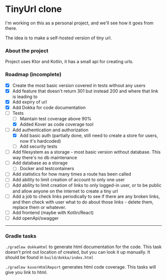 # TinyUrl clone

I'm working on this as a personal project, and we'll see how it goes from there.

The idea is to make a self-hosted version of tiny url.

### About the project

Project uses Ktor and Kotlin, it has a small api for creating urls.

### Roadmap (incomplete)

- [x] Create the most basic version covered in tests without any users
- [x] Add feature that doesn't return 301 but instead 200 and where that link is leading to
- [x] Add expiry of url
- [x] Add Dokka for code documentation
- [ ] Tests
  - [ ] Maintain test coverage above 90%
  - [x] Added Kover as code coverage tool
- [ ] Add authentication and authorization
  - [x] Add basic auth (partially done, still need to create a store for users, now it's hardcoded)
  - [ ] Add security tests
- [ ] Add filesystem as a storage - most basic version without database. This way there's no db maintenance
- [ ] Add database as a storage
  - [ ] Docker and testcontainers
- [ ] Add statistics for how many times a route has been called
- [ ] Add ability to limit creation of account to only one user
- [ ] Add ability to limit creation of links to only logged-in user, or to be public and allow anyone on the internet
  to create a tiny url
- [ ] Add a job to check links periodically to see if there are any broken links, and then check with user what to do
  about those links - delete them, replace them or whatever.
- [ ] Add frontend (maybe with Kotlin/React)
- [ ] Add openApi/swagger

---

### Gradle tasks

`./gradlew dokkaHtml` to generate html documentation for the code. This task doesn't print out location of created,
but you can look it up manually. It should be found in `build/dokka/index.html`

`./gradlew koverHtmlReport` generates html code coverage. This tasks will give you link to html.
